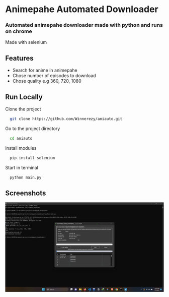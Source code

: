 
# Animepahe Automated Downloader

### Automated animepahe downloader made with python and runs on chrome
Made with selenium

## Features

- Search for anime in animepahe
- Chose number of episodes to download
- Chose quality e.g 360, 720, 1080


## Run Locally

Clone the project

```bash
  git clone https://github.com/Winnerezy/aniauto.git
```

Go to the project directory

```bash
  cd aniauto
```

Install modules

```bash
  pip install selenium
```

Start in terminal

```bash
  python main.py
```


## Screenshots

![App Screenshot](./img/demo.png)

